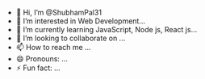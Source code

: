 - 👋 Hi, I’m @ShubhamPal31
- 👀 I’m interested in Web Development...
- 🌱 I’m currently learning JavaScript, Node js, React js...
- 💞️ I’m looking to collaborate on ...
- 📫 How to reach me ...
- 😄 Pronouns: ...
- ⚡ Fun fact: ...

<!---
ShubhamPal31/ShubhamPal31 is a ✨ special ✨ repository because its `README.md` (this file) appears on your GitHub profile.
You can click the Preview link to take a look at your changes.
--->
